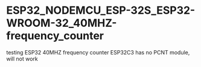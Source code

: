 # ESP32_NODEMCU_ESP-32S_ESP32-WROOM-32_40MHZ-frequency_counter
testing ESP32 40MHZ frequency counter ESP32C3 has no PCNT module, will not work
